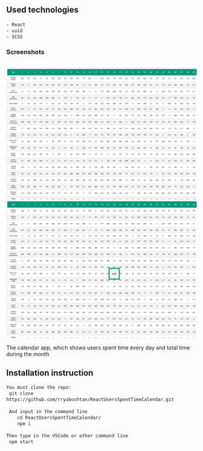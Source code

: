 ## Used technologies
    - React 
    - uuid
    - SCSS

### Screenshots
![](public/screenshots/screenshot1.png)
![](public/screenshots/screenshot2.png)

 The calendar app, which shows users spent time every day and total time during the month

 ## Installation instruction
    You must clone the repo:
     git clone https://github.com/rryaboshtan/ReactUsersSpentTimeCalendar.git

     And input in the command line
        cd ReactUsersSpentTimeCalendar/
        npm i            

    Then type in the VSCode or other command line 
     npm start
